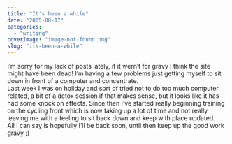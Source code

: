 ```yaml
---
title: "It's been a while"
date: "2005-08-17"
categories: 
  - "writing"
coverImage: "image-not-found.png"
slug: "its-been-a-while"
---
```


I’m sorry for my lack of posts lately, if it wern’t for gravy I think the site might have been dead! I’m having a few problems just getting myself to sit down in front of a computer and concentrate.  
Last week I was on holiday and sort of tried not to do too much computer related, a bit of a detox session if that makes sense, but it looks like it has had some knock on effects. Since then I’ve started really beginning training on the cycling front which is now taking up a lot of time and not really leaving me with a feeling to sit back down and keep with place updated.  
All I can say is hopefully I’ll be back soon, until then keep up the good work gravy ;)
